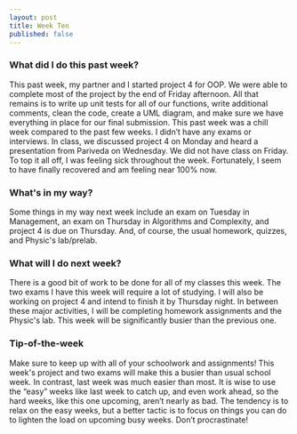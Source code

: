 ```yaml
---
layout: post
title: Week Ten
published: false
---
```


### What did I do this past week?
This past week, my partner and I started project 4 for OOP. We were able to complete most of the project by the end of Friday afternoon. All that remains is to write up unit tests for all of our functions, write additional comments, clean the code, create a UML diagram, and make sure we have everything in place for our final submission. This past week was a chill week compared to the past few weeks. I didn’t have any exams or interviews. In class, we discussed project 4 on Monday and heard a presentation from Pariveda on Wednesday. We did not have class on Friday. To top it all off, I was feeling sick throughout the week. Fortunately, I seem to have finally recovered and am feeling near 100% now.

### What's in my way?
Some things in my way next week include an exam on Tuesday in Management, an exam on Thursday in Algorithms and Complexity, and project 4 is due on Thursday. And, of course, the usual homework, quizzes, and Physic's lab/prelab. 

### What will I do next week?
There is a good bit of work to be done for all of my classes this week. The two exams I have this week will require a lot of studying. I will also be working on project 4 and intend to finish it by Thursday night. In between these major activities, I will be completing homework assignments and the Physic's lab. This week will be significantly busier than the previous one.

### Tip-of-the-week
Make sure to keep up with all of your schoolwork and assignments! This week's project and two exams will make this a busier than usual school week. In contrast, last week was much easier than most. It is wise to use the “easy” weeks like last week to catch up, and even work ahead, so the hard weeks, like this one upcoming, aren’t nearly as bad. The tendency is to relax on the easy weeks, but a better tactic is to focus on things you can do to lighten the load on upcoming busy weeks. Don’t procrastinate!
